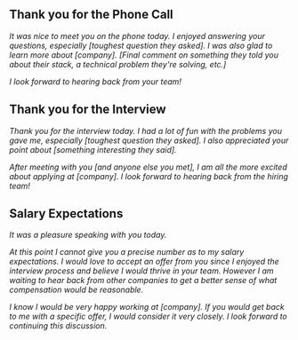 ## Thank you for the Phone Call

*It was nice to meet you on the phone today. I enjoyed answering your questions, especially [toughest question they asked]. I was also glad to learn more about [company]. [Final comment on something they told you about their stack, a technical problem they're solving, etc.]*

*I look forward to hearing back from your team!*

## Thank you for the Interview

*Thank you for the interview today. I had a lot of fun with the problems you gave me, especially [toughest question they asked]. I also appreciated your point about [something interesting they said].*

*After meeting with you [and anyone else you met], I am all the more excited about applying at [company]. I look forward to hearing back from the hiring team!*

## Salary Expectations

*It was a pleasure speaking with you today.*

*At this point I cannot give you a precise number as to my salary expectations. I would love to accept an offer from you since I enjoyed the interview process and believe I would thrive in your team. However I am waiting to hear back from other companies to get a better sense of what compensation would be reasonable.*

*I know I would be very happy working at [company]. If you would get back to me with a specific offer, I would consider it very closely. I look forward to continuing this discussion.*
